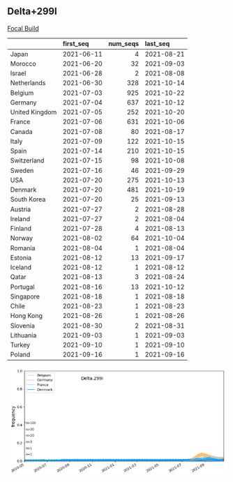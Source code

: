 

## Delta+299I
[Focal Build](https://nextstrain.org/groups/neherlab/ncov/Delta.299I?c=gt-S_299)

|                | first_seq   |   num_seqs | last_seq   |
|:---------------|:------------|-----------:|:-----------|
| Japan          | 2021-06-11  |          4 | 2021-08-21 |
| Morocco        | 2021-06-20  |         32 | 2021-09-03 |
| Israel         | 2021-06-28  |          2 | 2021-08-08 |
| Netherlands    | 2021-06-30  |        328 | 2021-10-14 |
| Belgium        | 2021-07-03  |        925 | 2021-10-22 |
| Germany        | 2021-07-04  |        637 | 2021-10-12 |
| United Kingdom | 2021-07-05  |        252 | 2021-10-20 |
| France         | 2021-07-06  |        631 | 2021-10-06 |
| Canada         | 2021-07-08  |         80 | 2021-08-17 |
| Italy          | 2021-07-09  |        122 | 2021-10-15 |
| Spain          | 2021-07-14  |        210 | 2021-10-15 |
| Switzerland    | 2021-07-15  |         98 | 2021-10-08 |
| Sweden         | 2021-07-16  |         46 | 2021-09-29 |
| USA            | 2021-07-20  |        275 | 2021-10-13 |
| Denmark        | 2021-07-20  |        481 | 2021-10-19 |
| South Korea    | 2021-07-20  |         25 | 2021-09-13 |
| Austria        | 2021-07-27  |          2 | 2021-08-28 |
| Ireland        | 2021-07-27  |          2 | 2021-08-04 |
| Finland        | 2021-07-28  |          4 | 2021-08-13 |
| Norway         | 2021-08-02  |         64 | 2021-10-04 |
| Romania        | 2021-08-04  |          1 | 2021-08-04 |
| Estonia        | 2021-08-12  |         13 | 2021-09-17 |
| Iceland        | 2021-08-12  |          1 | 2021-08-12 |
| Qatar          | 2021-08-13  |          3 | 2021-08-24 |
| Portugal       | 2021-08-16  |         13 | 2021-10-12 |
| Singapore      | 2021-08-18  |          1 | 2021-08-18 |
| Chile          | 2021-08-23  |          1 | 2021-08-23 |
| Hong Kong      | 2021-08-26  |          1 | 2021-08-26 |
| Slovenia       | 2021-08-30  |          2 | 2021-08-31 |
| Lithuania      | 2021-09-03  |          1 | 2021-09-03 |
| Turkey         | 2021-09-10  |          1 | 2021-09-10 |
| Poland         | 2021-09-16  |          1 | 2021-09-16 |

![Overall trends Delta.299I](/overall_trends_figures/overall_trends_Delta.299I.png)